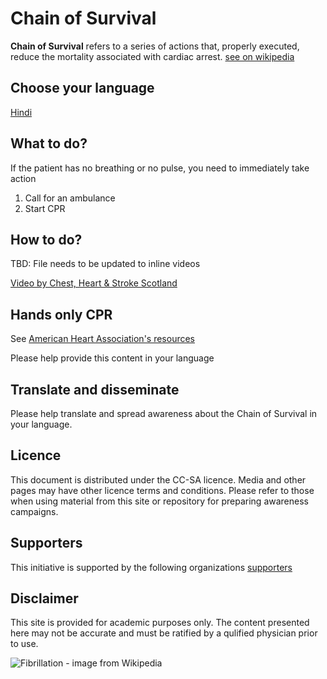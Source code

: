# Chain of Survival
**Chain of Survival** refers to a series of actions that, properly executed, reduce the mortality associated with cardiac arrest. [see on wikipedia](https://en.wikipedia.org/wiki/Chain_of_survival)

## Choose your language
[Hindi](CoS_hi.md)

## What to do?
If the patient has no breathing or no pulse, you need to immediately take action
1. Call for an ambulance
2. Start CPR

## How to do?
TBD: File needs to be updated to inline videos

[Video by Chest, Heart & Stroke Scotland](https://www.youtube.com/watch?v=ozzZVQQTvo4)

## Hands only CPR
See [American Heart Association's resources](https://cpr.heart.org/en/cpr-courses-and-kits/hands-only-cpr)

Please help provide this content in your language

## Translate and disseminate
Please help translate and spread awareness about the Chain of Survival in your language.

## Licence
This document is distributed under the CC-SA licence. Media and other pages may have other licence terms and conditions. Please refer to those when using material from this site or repository for preparing awareness campaigns.

## Supporters
This initiative is supported by the following organizations
[supporters](supporters.md)

## Disclaimer
This site is provided for academic purposes only. The content presented here may not be accurate and must be ratified by a qulified physician prior to use.

![Fibrillation - image from Wikipedia](https://upload.wikimedia.org/wikipedia/commons/3/34/Atrial_Fibrillation.png)
